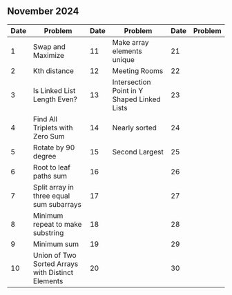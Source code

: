 ## November 2024

| Date | Problem                                           | Date | Problem                                     | Date | Problem |
| ---- | ------------------------------------------------- | ---- | ------------------------------------------- | ---- | ------- |
| 1    | Swap and Maximize                                 | 11   | Make array elements unique                  | 21   |         |
| 2    | Kth distance                                      | 12   | Meeting Rooms                               | 22   |         |
| 3    | Is Linked List Length Even?                       | 13   | Intersection Point in Y Shaped Linked Lists | 23   |         |
| 4    | Find All Triplets with Zero Sum                   | 14   | Nearly sorted                               | 24   |         |
| 5    | Rotate by 90 degree                               | 15   | Second Largest                              | 25   |         |
| 6    | Root to leaf paths sum                            | 16   |                                             | 26   |         |
| 7    | Split array in three equal sum subarrays          | 17   |                                             | 27   |         |
| 8    | Minimum repeat to make substring                  | 18   |                                             | 28   |         |
| 9    | Minimum sum                                       | 19   |                                             | 29   |         |
| 10   | Union of Two Sorted Arrays with Distinct Elements | 20   |                                             | 30   |         |
